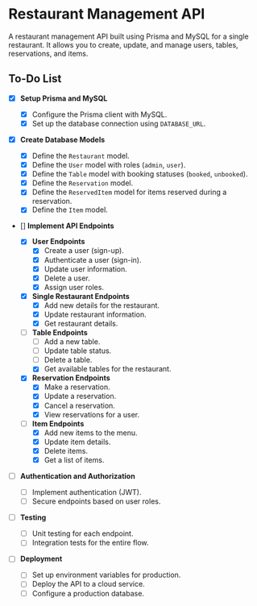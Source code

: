 # Restaurant Management API

A restaurant management API built using Prisma and MySQL for a single restaurant. It allows you to create, update, and manage users, tables, reservations, and items.

## To-Do List

- [x] **Setup Prisma and MySQL**

  - [x] Configure the Prisma client with MySQL.
  - [x] Set up the database connection using `DATABASE_URL`.

- [x] **Create Database Models**

  - [x] Define the `Restaurant` model.
  - [x] Define the `User` model with roles (`admin`, `user`).
  - [x] Define the `Table` model with booking statuses (`booked`, `unbooked`).
  - [x] Define the `Reservation` model.
  - [x] Define the `ReservedItem` model for items reserved during a reservation.
  - [x] Define the `Item` model.

- [] **Implement API Endpoints**

  - [x] **User Endpoints**
    - [x] Create a user (sign-up).
    - [x] Authenticate a user (sign-in).
    - [x] Update user information.
    - [x] Delete a user.
    - [x] Assign user roles.
  - [x] **Single Restaurant Endpoints**
    - [x] Add new details for the restaurant.
    - [x] Update restaurant information.
    - [x] Get restaurant details.
  - [ ] **Table Endpoints**
    - [ ] Add a new table.
    - [ ] Update table status.
    - [ ] Delete a table.
    - [x] Get available tables for the restaurant.
  - [x] **Reservation Endpoints**
    - [x] Make a reservation.
    - [x] Update a reservation.
    - [x] Cancel a reservation.
    - [x] View reservations for a user.
  - [ ] **Item Endpoints**
    - [x] Add new items to the menu.
    - [x] Update item details.
    - [x] Delete items.
    - [x] Get a list of items.

- [ ] **Authentication and Authorization**

  - [ ] Implement authentication (JWT).
  - [ ] Secure endpoints based on user roles.

- [ ] **Testing**

  - [ ] Unit testing for each endpoint.
  - [ ] Integration tests for the entire flow.

- [ ] **Deployment**
  - [ ] Set up environment variables for production.
  - [ ] Deploy the API to a cloud service.
  - [ ] Configure a production database.
